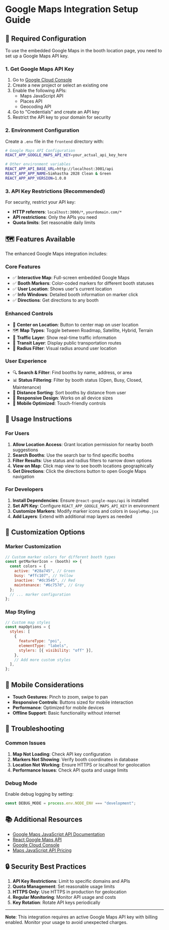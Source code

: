 # Google Maps Integration Setup Guide

## 🔑 Required Configuration

To use the embedded Google Maps in the booth location page, you need to set up a Google Maps API key.

### 1. Get Google Maps API Key

1. Go to [Google Cloud Console](https://console.cloud.google.com/)
2. Create a new project or select an existing one
3. Enable the following APIs:
   - Maps JavaScript API
   - Places API
   - Geocoding API
4. Go to "Credentials" and create an API key
5. Restrict the API key to your domain for security

### 2. Environment Configuration

Create a `.env` file in the `frontend` directory with:

```bash
# Google Maps API Configuration
REACT_APP_GOOGLE_MAPS_API_KEY=your_actual_api_key_here

# Other environment variables
REACT_APP_API_BASE_URL=http://localhost:3001/api
REACT_APP_APP_NAME=Simhastha 2028 Clean & Green
REACT_APP_APP_VERSION=1.0.0
```

### 3. API Key Restrictions (Recommended)

For security, restrict your API key:

- **HTTP referrers**: `localhost:3000/*`, `yourdomain.com/*`
- **API restrictions**: Only the APIs you need
- **Quota limits**: Set reasonable daily limits

## 🗺️ Features Available

The enhanced Google Maps integration includes:

### Core Features

- ✅ **Interactive Map**: Full-screen embedded Google Maps
- ✅ **Booth Markers**: Color-coded markers for different booth statuses
- ✅ **User Location**: Shows user's current location
- ✅ **Info Windows**: Detailed booth information on marker click
- ✅ **Directions**: Get directions to any booth

### Enhanced Controls

- 🎯 **Center on Location**: Button to center map on user location
- 🗺️ **Map Types**: Toggle between Roadmap, Satellite, Hybrid, Terrain
- 🚗 **Traffic Layer**: Show real-time traffic information
- 🚌 **Transit Layer**: Display public transportation routes
- 📍 **Radius Filter**: Visual radius around user location

### User Experience

- 🔍 **Search & Filter**: Find booths by name, address, or area
- 📊 **Status Filtering**: Filter by booth status (Open, Busy, Closed, Maintenance)
- 📏 **Distance Sorting**: Sort booths by distance from user
- 🎨 **Responsive Design**: Works on all device sizes
- 📱 **Mobile Optimized**: Touch-friendly controls

## 🚀 Usage Instructions

### For Users

1. **Allow Location Access**: Grant location permission for nearby booth suggestions
2. **Search Booths**: Use the search bar to find specific booths
3. **Filter Results**: Use status and radius filters to narrow down options
4. **View on Map**: Click map view to see booth locations geographically
5. **Get Directions**: Click the directions button to open Google Maps navigation

### For Developers

1. **Install Dependencies**: Ensure `@react-google-maps/api` is installed
2. **Set API Key**: Configure `REACT_APP_GOOGLE_MAPS_API_KEY` in environment
3. **Customize Markers**: Modify marker icons and colors in `GoogleMap.jsx`
4. **Add Layers**: Extend with additional map layers as needed

## 🔧 Customization Options

### Marker Customization

```javascript
// Custom marker colors for different booth types
const getMarkerIcon = (booth) => {
  const colors = {
    active: "#28a745", // Green
    busy: "#ffc107", // Yellow
    inactive: "#dc3545", // Red
    maintenance: "#6c757d", // Gray
  };
  // ... marker configuration
};
```

### Map Styling

```javascript
// Custom map styles
const mapOptions = {
  styles: [
    {
      featureType: "poi",
      elementType: "labels",
      stylers: [{ visibility: "off" }],
    },
    // Add more custom styles
  ],
};
```

## 📱 Mobile Considerations

- **Touch Gestures**: Pinch to zoom, swipe to pan
- **Responsive Controls**: Buttons sized for mobile interaction
- **Performance**: Optimized for mobile devices
- **Offline Support**: Basic functionality without internet

## 🚨 Troubleshooting

### Common Issues

1. **Map Not Loading**: Check API key configuration
2. **Markers Not Showing**: Verify booth coordinates in database
3. **Location Not Working**: Ensure HTTPS or localhost for geolocation
4. **Performance Issues**: Check API quota and usage limits

### Debug Mode

Enable debug logging by setting:

```javascript
const DEBUG_MODE = process.env.NODE_ENV === "development";
```

## 📚 Additional Resources

- [Google Maps JavaScript API Documentation](https://developers.google.com/maps/documentation/javascript)
- [React Google Maps API](https://react-google-maps-api-docs.netlify.app/)
- [Google Cloud Console](https://console.cloud.google.com/)
- [Maps JavaScript API Pricing](https://cloud.google.com/maps-platform/pricing)

## 🔒 Security Best Practices

1. **API Key Restrictions**: Limit to specific domains and APIs
2. **Quota Management**: Set reasonable usage limits
3. **HTTPS Only**: Use HTTPS in production for geolocation
4. **Regular Monitoring**: Monitor API usage and costs
5. **Key Rotation**: Rotate API keys periodically

---

**Note**: This integration requires an active Google Maps API key with billing enabled. Monitor your usage to avoid unexpected charges.
